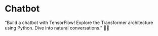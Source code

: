 # Chatbot
“Build a chatbot with TensorFlow! Explore the Transformer architecture using Python. Dive into natural conversations.” 🤖🚀
